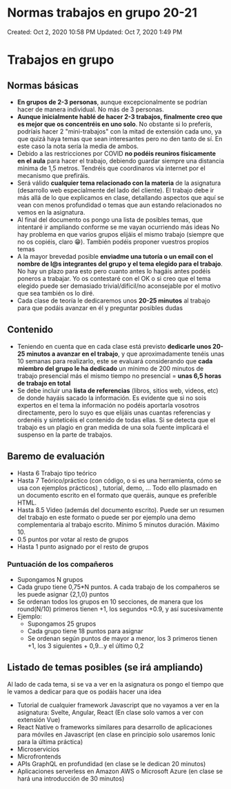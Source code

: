 # Normas trabajos en grupo 20-21

Created: Oct 2, 2020 10:58 PM
Updated: Oct 7, 2020 1:49 PM

# Trabajos en grupo

## Normas básicas

- **En grupos de 2-3 personas**, aunque excepcionalmente se podrían hacer de manera individual. No más de 3 personas.
- **Aunque inicialmente hablé de hacer 2-3 trabajos, finalmente creo que es mejor que os concentréis en uno solo**.  No obstante si lo preferís, podríais hacer 2 "mini-trabajos" con la mitad de extensión cada uno, ya que quizá haya temas que sean interesantes pero no den tanto de sí. En este caso la nota sería la media de ambos.
- Debido a las restricciones por COVID **no podéis reuniros físicamente en el aula** para hacer el trabajo, debiendo guardar siempre una distancia mínima de 1,5 metros. Tendréis que coordinaros vía internet por el mecanismo que prefiráis.
- Será válido **cualquier tema relacionado con la materia** de la asignatura (desarrollo web especialmente del lado del cliente). El trabajo debe ir más allá de lo que explicamos en clase, detallando aspectos que aquí se vean con menos profundidad o temas que aun estando relacionados no vemos en la asignatura.
- Al final del documento os pongo una lista de posibles temas, que intentaré ir ampliando conforme se me vayan ocurriendo más ideas No hay problema en que varios grupos elijáis el mismo trabajo (siempre que no os copiéis, claro 😁). También podéis proponer vuestros propios temas
- A la mayor brevedad posible **enviadme una tutoría o un email con el nombre de l@s integrantes del grupo y el tema elegido para el trabajo**. No hay un plazo para esto pero cuanto antes lo hagáis antes podéis poneros a trabajar. Yo os contestaré con el OK o si creo que el tema elegido puede ser demasiado trivial/difícil/no aconsejable por el motivo que sea también os lo diré.
- Cada clase de teoría le dedicaremos unos **20-25 minutos** al trabajo para que podáis avanzar en él y preguntar posibles dudas

## Contenido

- Teniendo en cuenta que en cada clase está previsto **dedicarle unos 20-25 minutos a avanzar en el trabajo**, y que aproximadamente tenéis unas 10 semanas para realizarlo, este se evaluará considerando que **cada miembro del grupo le ha dedicado** un mínimo de 200 minutos de trabajo presencial más  el mismo tiempo no presencial = **unas 6,5 horas de trabajo en total**
- Se debe incluir una **lista de referencias** (libros, sitios web, videos, etc) de donde hayáis sacado la información. Es evidente que si no sois expertos en el tema la información no podéis aportarla vosotros directamente, pero lo suyo es que elijáis unas cuantas referencias y ordenéis y sinteticéis el contenido de todas ellas. Si se detecta que el trabajo es un plagio en gran medida de una sola fuente  implicará el suspenso en la parte de trabajos.

## Baremo de evaluación

- Hasta 6 Trabajo tipo teórico
- Hasta 7 Teórico/práctico (con código, o si es una herramienta, cómo se usa con ejemplos prácticos) , tutorial, demo, ... Todo ello plasmado en un documento escrito en el formato que queráis,  aunque es preferible HTML.
- Hasta 8.5 Video (además del documento escrito). Puede ser un resumen  del trabajo en este formato  o puede ser por ejemplo una demo complementaria al trabajo escrito. Mínimo 5 minutos duración. Máximo 10.
- 0.5 puntos por votar al resto de grupos
- Hasta 1 punto asignado por el resto de grupos

### Puntuación de los compañeros

- Supongamos N grupos
- Cada grupo tiene 0,75*N puntos. A cada trabajo de los compañeros se les puede asignar {2,1,0} puntos
- Se ordenan todos los grupos en 10 secciones, de manera que los round(N/10) primeros tienen +1, los segundos +0.9, y así sucesivamente
- Ejemplo:
    - Supongamos 25 grupos
    - Cada grupo tiene 18 puntos para asignar
    - Se ordenan según puntos de mayor a menor, los 3 primeros tienen +1, los 3 siguientes + 0,9...y el último 0,2

## Listado de temas posibles (se irá ampliando)

Al lado de cada tema, si se va a ver en la asignatura os pongo el tiempo que le vamos a dedicar para que os podáis hacer una idea

- Tutorial de cualquier framework Javascript que no vayamos a ver en la asignatura: Svelte, Angular, React (En clase solo vamos a ver con extensión Vue)
- React Native o frameworks similares para desarrollo de aplicaciones para móviles en Javascript (en clase en principio solo usaremos Ionic para la última práctica)
- Microservicios
- Microfrontends
- APIs GraphQL en profundidad (en clase se le dedican 20 minutos)
- Aplicaciones serverless en Amazon AWS o Microsoft Azure (en clase se hará una introducción de 30 minutos)